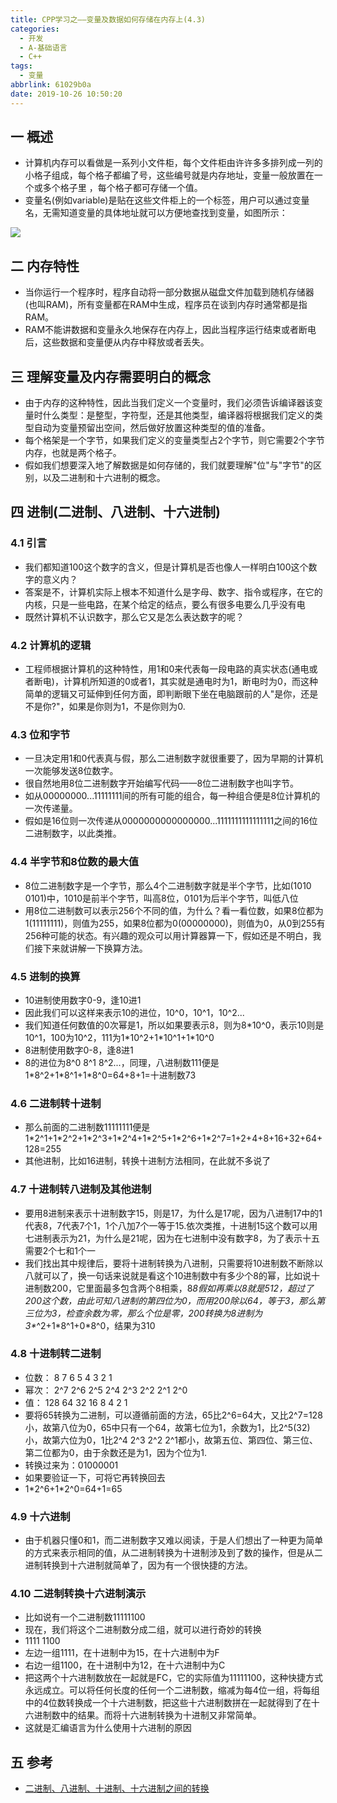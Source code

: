```yaml
---
title: CPP学习之——变量及数据如何存储在内存上(4.3)
categories:
  - 开发
  - A-基础语言
  - C++
tags:
  - 变量
abbrlink: 61029b0a
date: 2019-10-26 10:50:20
---
```

## 一 概述
* 计算机内存可以看做是一系列小文件柜，每个文件柜由许许多多排列成一列的小格子组成，每个格子都编了号，这些编号就是内存地址，变量一般放置在一个或多个格子里 ，每个格子都可存储一个值。
* 变量名(例如variable)是贴在这些文件柜上的一个标签，用户可以通过变量名，无需知道变量的具体地址就可以方便地查找到变量，如图所示：  

![][1]  

<!--more-->


## 二 内存特性
* 当你运行一个程序时，程序自动将一部分数据从磁盘文件加载到随机存储器(也叫RAM)，所有变量都在RAM中生成，程序员在谈到内存时通常都是指RAM。
* RAM不能讲数据和变量永久地保存在内存上，因此当程序运行结束或者断电后，这些数据和变量便从内存中释放或者丢失。


## 三 理解变量及内存需要明白的概念
* 由于内存的这种特性，因此当我们定义一个变量时，我们必须告诉编译器该变量时什么类型：是整型，字符型，还是其他类型，编译器将根据我们定义的类型自动为变量预留出空间，然后做好放置这种类型的值的准备。
* 每个格架是一个字节，如果我们定义的变量类型占2个字节，则它需要2个字节内存，也就是两个格子。
* 假如我们想要深入地了解数据是如何存储的，我们就要理解"位"与"字节"的区别，以及二进制和十六进制的概念。


## 四 进制(二进制、八进制、十六进制)

### 4.1 引言
* 我们都知道100这个数字的含义，但是计算机是否也像人一样明白100这个数字的意义内？
* 答案是不，计算机实际上根本不知道什么是字母、数字、指令或程序，在它的内核，只是一些电路，在某个给定的结点，要么有很多电要么几乎没有电
* 既然计算机不认识数字，那么它又是怎么表达数字的呢？

### 4.2 计算机的逻辑
* 工程师根据计算机的这种特性，用1和0来代表每一段电路的真实状态(通电或者断电)，计算机所知道的0或者1，其实就是通电时为1，断电时为0，而这种简单的逻辑又可延伸到任何方面，即判断眼下坐在电脑跟前的人"是你，还是不是你?"，如果是你则为1，不是你则为0. 

### 4.3 位和字节
* 一旦决定用1和0代表真与假，那么二进制数字就很重要了，因为早期的计算机一次能够发送8位数字。
* 很自然地用8位二进制数字开始编写代码——8位二进制数字也叫字节。
* 如从00000000...11111111间的所有可能的组合，每一种组合便是8位计算机的一次传递量。
* 假如是16位则一次传递从0000000000000000...1111111111111111之间的16位二进制数字，以此类推。

### 4.4 半字节和8位数的最大值
* 8位二进制数字是一个字节，那么4个二进制数字就是半个字节，比如(1010 0101)中，1010是前半个字节，叫高8位，0101为后半个字节，叫低八位
* 用8位二进制数可以表示256个不同的值，为什么？看一看位数，如果8位都为1(11111111)，则值为255，如果8位都为0(00000000)，则值为0，从0到255有256种可能的状态。有兴趣的观众可以用计算器算一下，假如还是不明白，我们接下来就讲解一下换算方法。

### 4.5 进制的换算

* 10进制使用数字0-9，逢10进1
* 因此我们可以这样来表示10的进位，10^0，10^1，10^2...
* 我们知道任何数值的0次幂是1，所以如果要表示8，则为8*10^0，表示10则是10^1，100为10^2，111为1\*10^2+1\*10^1+1\*10^0
* 8进制使用数字0-8，逢8进1
* 8的进位为8^0 8^1 8^2...，同理，八进制数111便是1\*8^2+1\*8^1+1\*8^0=64+8+1=十进制数73

### 4.6 二进制转十进制

* 那么前面的二进制数11111111便是1\*2^1+1\*2^2+1\*2^3+1\*2^4+1\*2^5+1\*2^6+1\*2^7=1+2+4+8+16+32+64+128=255
* 其他进制，比如16进制，转换十进制方法相同，在此就不多说了

### 4.7 十进制转八进制及其他进制

* 要用8进制来表示十进制数字15，则是17，为什么是17呢，因为八进制17中的1代表8，7代表7个1，1个八加7个一等于15.依次类推，十进制15这个数可以用七进制表示为21，为什么是21呢，因为在七进制中没有数字8，为了表示十五需要2个七和1个一
* 我们找出其中规律后，要将十进制转换为八进制，只需要将10进制数不断除以八就可以了，换一句话来说就是看这个10进制数中有多少个8的幂，比如说十进制数200，它里面最多包含两个8相乘，8*8假如再乘以8就是512，超过了200这个数，由此可知八进制的第四位为0，而用200除以64，等于3，那么第三位为3，检查余数为零，那么个位是零，200转换为8进制为3\**^2+1\*8^1+0\*8^0，结果为310

### 4.8 十进制转二进制

* 位数：	8		7		6		5		4		3		2		1
* 幂次：   2^7   2^6    2^5    2^4   2^3    2^2    2^1    2^0
* 值：       128   64      32      16      8         4        2         1
* 要将65转换为二进制，可以遵循前面的方法，65比2^6=64大，又比2^7=128小，故第八位为0，65中只有一个64，故第七位为1，余数为1，比2^5(32)小，故第六位为0，1比2^4 2^3 2^2 2^1都小，故第五位、第四位、第三位、第二位都为0，由于余数还是为1，因为个位为1.
* 转换过来为：01000001
* 如果要验证一下，可将它再转换回去
* 1\*2^6+1\*2^0=64+1=65

### 4.9 十六进制

* 由于机器只懂0和1，而二进制数字又难以阅读，于是人们想出了一种更为简单的方式来表示相同的值，从二进制转换为十进制涉及到了数的操作，但是从二进制转换到十六进制就简单了，因为有一个很快捷的方法。

### 4.10 二进制转换十六进制演示

* 比如说有一个二进制数11111100
* 现在，我们将这个二进制数分成二组，就可以进行奇妙的转换
* 1111   1100
* 左边一组1111，在十进制中为15，在十六进制中为F
* 右边一组1100，在十进制中为12，在十六进制中为C
* 把这两个十六进制数放在一起就是FC，它的实际值为11111100，这种快捷方式永远成立。可以将任何长度的任何一个二进制数，缩减为每4位一组，将每组中的4位数转换成一个十六进制数，把这些十六进制数拼在一起就得到了在十六进制数中的结果。而将十六进制转换为十进制又非常简单。
* 这就是汇编语言为什么使用十六进制的原因



## 五 参考

* [二进制、八进制、十进制、十六进制之间的转换][2]









[1]:https://cdn.jsdelivr.net/gh/PGzxc/CDN@master/blog-image/cpp-chapter4-variable.png
[2]:https://jingyan.baidu.com/article/495ba84109665338b30ede98.html
